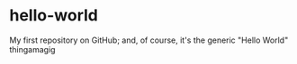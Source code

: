# hello-world
My first repository on GitHub; and, of course, it's the generic "Hello World" thingamagig
